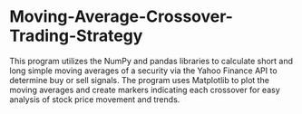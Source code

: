 # Moving-Average-Crossover-Trading-Strategy
This program utilizes the NumPy and pandas libraries to calculate short and long simple moving averages of a security via the Yahoo Finance API to determine buy or sell signals. The program uses Matplotlib to plot the moving averages and create markers indicating each crossover for easy analysis of stock price movement and trends.
